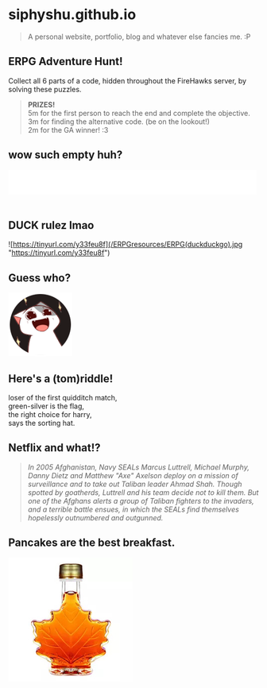 # siphyshu.github.io  
> A personal website, portfolio, blog and whatever else fancies me. :P  

ERPG Adventure Hunt!
--------------------
Collect all 6 parts of a code, hidden throughout the FireHawks server, by solving these puzzles.  

> **PRIZES!**  
> 5m for the first person to reach the end and complete the objective.  
> 3m for finding the alternative code. (be on the lookout!)  
> 2m for the GA winner! :3  
  
  
## wow such empty huh?
[!["bwahahahahahaha"](/ERPGresources/white_strip.png "bwahahahahahaha")](https://discord.com/channels/434428141944176640/765217032626110464/765217145218924626)  
⠀  

## DUCK rulez lmao 
![https://tinyurl.com/y33feu8f](/ERPGresources/ERPG(duckduckgo).jpg "https://tinyurl.com/y33feu8f")
  
  

## Guess who?
[![Someone's Profile Picture in Firehawk](/ERPGresources/pfp.png "Someone's Profile Picture in Firehawk")](https://youtu.be/8G0w9W_PVis)
  
  

## Here's a (tom)riddle!
loser of the first quidditch match,  
green-silver is the flag,  
the right choice for harry,  
says the sorting hat.  
  
  

## Netflix and what!?
> _In 2005 Afghanistan, Navy SEALs Marcus Luttrell, Michael Murphy, Danny Dietz and Matthew "Axe" Axelson deploy on a mission of surveillance and to take out Taliban leader Ahmad Shah. Though spotted by goatherds, Luttrell and his team decide not to kill them. But one of the Afghans alerts a group of Taliban fighters to the invaders, and a terrible battle ensues, in which the SEALs find themselves hopelessly outnumbered and outgunned._
  
  

## Pancakes are the best breakfast.
![](/ERPGresources/maplewhat.jpg "in japanese ofcourse")
  
  
